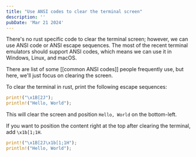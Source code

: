 ```yaml
---
title: "Use ANSI codes to clear the terminal screen"
description: ''
pubDate: 'Mar 21 2024'
---
```


There's no rust specific code to clear the terminal screen; however, we can use ANSI code or ANSI escape sequences. The most of the recent terminal emulators should support ANSI codes, which means we can use it in Windows, Linux, and macOS.

There are list of some [[common ANSI codes]] people frequently use, but here, we'll just focus on clearing the screen.

To clear the terminal in rust, print the following escape sequences:

```rust
print!("\x1B[2J");
println!("Hello, World");
```

This will clear the screen and position `Hello, World` on the bottom-left. 
<!-- ![](Use%20ANSI%20codes%20to%20clear%20the%20terminal%20screen/rust-clear-screen-bottom.webp){"width":249} -->

If you want to position the content right at the top after clearing the terminal, add `\x1b[1;1H`.

```rust
print!("\x1B[2J\x1b[1;1H");
println!("Hello, World");
```

<!-- ![](Use%20ANSI%20codes%20to%20clear%20the%20terminal%20screen/rust-clear-screen-top.webp){"width":233} -->